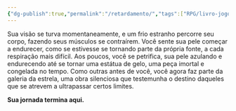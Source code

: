 ```yaml
---
{"dg-publish":true,"permalink":"/retardamento/","tags":["RPG/livro-jogo/Aasthar/story-points"],"created":"2024-12-24T17:45:04.411-05:00","updated":"2025-01-26T19:09:09.526-05:00"}
---
```



Sua visão se turva momentaneamente, e um frio estranho percorre seu corpo, fazendo seus músculos se contraírem. Você sente sua pele começar a endurecer, como se estivesse se tornando parte da própria fonte, a cada respiração mais difícil. Aos poucos, você se petrifica, sua pele azulando e endurecendo até se tornar uma estátua de gelo, uma peça imortal e congelada no tempo. Como outras antes de você, você agora faz parte da galeria da estrela, uma obra silenciosa que testemunha o destino daqueles que se atrevem a ultrapassar certos limites.

**Sua jornada termina aqui.**
